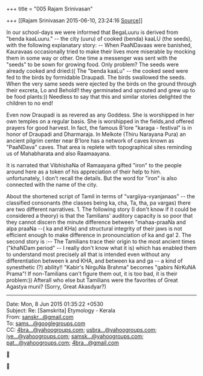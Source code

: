 +++
title = "005 Rajam Srinivasan"

+++
[[Rajam Srinivasan	2015-06-10, 23:24:16 [Source](https://groups.google.com/g/samskrita/c/HEad2nxxEQI)]]



In our school-days we were informed that BegaLuuru is derived from "benda kaaLuuru." -- the city (uuru) of cooked (benda) kaaLU (the seeds), with the following explanatary story: -- When PaaNDavaas were banished, Kauravaas occasionally tried to make their lives more miserable by mocking them in some way or other. One time a messenger was sent with the "seeds" to be sown for growing food. Only problem?
The seeds were already cooked and dried:(( The "benda kaaLu" -- the cooked seed were fed to the birds by formidable Draupadi. The birds swallowed the seeds. When the very same seeds were ejected by the birds on the ground through their excreta, Lo and Behold!! they germinated and sprouted and grew up to be food plants:)) Needless to say that this and similar stories delighted the children to no end!

  

Even now Draupadi is as revered as any Goddess. She is worshipped in her own temples on a regular basis. She is worshipped in the fields,and offered prayers for good harvest. In fact, the famous B'lore "karaga - festival" is in honor of Draupadi and Dharmaraja. In Melkote (Thiru Narayana Pura) an ancient pilgrim center near B'lore has a network of caves known as "PaaNDava" caves. That area is replete with topographical sites reminding us of Mahabharata and also Raamaayana.

  

It is narrated that VibhishaNa of Ramaayana gifted "iron" to the people around here as a token of his appreciation of their help to him.
unfortunately, I don't recall the details. But the word for "iron" is also connected with the name of the city.

  

About the shortened script of Tamil in terms of "vargiiya-vyanjanaas" -- the classified consonants (the classes being ka, cha, Ta, tha, pa vargas) there are two different narratives. 1. The following story (I don't know if it could be considered a theory) is that the Tamilians' auditory capacity is so poor that they cannot discern the minute difference between "mahaa-praaNa and alpa praaNa --( ka and KHa) and structural integrity of their jaws is not efficient enough to make difference in pronounciation of ka and ga! 2. The second story is :--
The Tamilians trace their origin to the most ancient times ("khaNDam period" -- I really don't know what it is) which has enabled them to understand most precisely all that is intended even without any differentiation between k and KHA, and between ka and ga -- a kind of synesthetic (?) ability!! "Kabir's NirguNa Brahma" becomes "gabirs NirKuNA Prama"! If non-Tamilians can't figure them out, it is too bad, it is their problem:)) Afterall who else but Tamilians were the favorites of Great Agastya muni? (Sorry, Great Akasdyar?)  
  

------------------------------------------------------------------------

Date: Mon, 8 Jun 2015 01:35:22 +0530  
Subject: Re: \[Samskrita\] Etymology - Kerala  
From: [sanskr...@gmail.com]()  
To: [sams...@googlegroups.com]()  
CC: [4bra...@yahoogroups.com](); [usbra...@yahoogroups.com](); [iye...@yahoogroups.com](); [samsk...@yahoogroups.com](); [pat...@yahoogroups.com](); [4bra...@gmail.com]()





